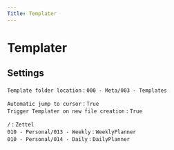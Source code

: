```yaml
---
Title: Templater
---
```


# Templater

## Settings

`Template folder location` : `000 - Meta/003 - Templates`

`Automatic jump to cursor` : `True`  
`Trigger Templater on new file creation` : `True`

`/` : `Zettel`  
`010 - Personal/013 - Weekly` : `WeeklyPlanner`  
`010 - Personal/014 - Daily` : `DailyPlanner`
